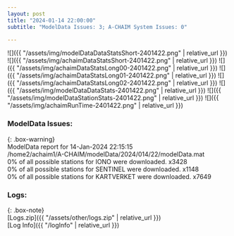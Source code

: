 ```yaml
---
layout: post
title: "2024-01-14 22:00:00"
subtitle: "ModelData Issues: 3; A-CHAIM System Issues: 0"

---
```


![]({{ "/assets/img/modelDataDataStatsShort-2401422.png" | relative_url }})
![]({{ "/assets/img/achaimDataStatsShort-2401422.png" | relative_url }})
![]({{ "/assets/img/achaimDataStatsLong00-2401422.png" | relative_url }})
![]({{ "/assets/img/achaimDataStatsLong01-2401422.png" | relative_url }})
![]({{ "/assets/img/achaimDataStatsLong02-2401422.png" | relative_url }})
![]({{ "/assets/img/modelDataDataStats-2401422.png" | relative_url }})
![]({{ "/assets/img/modelDataStationStats-2401422.png" | relative_url }})
![]({{ "/assets/img/achaimRunTime-2401422.png" | relative_url }})


### ModelData Issues:  
  
{: .box-warning}  
 ModelData report for 14-Jan-2024 22:15:15   
 /home2/achaim1/A-CHAIM/modelData/2024/014/22/modelData.mat   
 0% of all possible stations for IONO were downloaded. x3428   
 0% of all possible stations for SENTINEL were downloaded. x1148   
 0% of all possible stations for KARTVERKET were downloaded. x7649   
  


### Logs:  
  
{: .box-note}  
[Logs.zip]({{ "/assets/other/logs.zip" | relative_url }})  
[Log Info]({{ "/logInfo" | relative_url }})  
